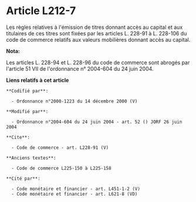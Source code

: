 # Article L212-7

Les règles relatives à l'émission de titres donnant accès au capital et aux titulaires de ces titres sont fixées par les
articles L. 228-91 à L. 228-106 du code de commerce relatifs aux valeurs mobilières donnant accès au capital.

**Nota:**

Les articles L. 228-94 et L. 228-96 du code de commerce sont abrogés par l'article 51 VII de l'ordonnance n° 2004-604 du 24
juin 2004.

**Liens relatifs à cet article**

	**Codifié par**:

	  - Ordonnance n°2000-1223 du 14 décembre 2000 (V)

	**Modifié par**:

	  - Ordonnance n°2004-604 du 24 juin 2004 - art. 52 () JORF 26 juin 2004

	**Cite**:

	  - Code de commerce - art. L228-91 (V)

	**Anciens textes**:

	  - Code de commerce L225-150 à L225-158

	**Cité par**:

	  - Code monétaire et financier - art. L451-1-2 (V)
	  - Code monétaire et financier - art. L621-8 (VD)
